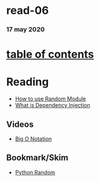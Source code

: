 # read-06
### 17 may 2020
# [table of contents](https://h-griffin.github.io/reading-notes-401/)

# Reading
- [How to use Random Module](https://www.pythonforbeginners.com/random/how-to-use-the-random-module-in-python)
- [What is Dependency Injection](https://www.freecodecamp.org/news/a-quick-intro-to-dependency-injection-what-it-is-and-when-to-use-it-7578c84fa88f/)

## Videos
- [Big O Notation](https://www.youtube.com/watch?v=v4cd1O4zkGw)

## Bookmark/Skim
- [Python Random](https://docs.python.org/3/library/random.html)
